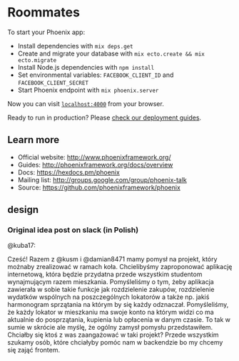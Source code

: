 # Roommates

To start your Phoenix app:

  * Install dependencies with `mix deps.get`
  * Create and migrate your database with `mix ecto.create && mix ecto.migrate`
  * Install Node.js dependencies with `npm install`
  * Set environmental variables: `FACEBOOK_CLIENT_ID` and `FACEBOOK_CLIENT_SECRET`
  * Start Phoenix endpoint with `mix phoenix.server`

Now you can visit [`localhost:4000`](http://localhost:4000) from your browser.

Ready to run in production? Please [check our deployment guides](http://www.phoenixframework.org/docs/deployment).

## Learn more

  * Official website: http://www.phoenixframework.org/
  * Guides: http://phoenixframework.org/docs/overview
  * Docs: https://hexdocs.pm/phoenix
  * Mailing list: http://groups.google.com/group/phoenix-talk
  * Source: https://github.com/phoenixframework/phoenix

## design

### Original idea post on slack (in Polish)

@kuba17:

Cześć! Razem z @kusm i @damian8471 mamy pomysł na projekt, który możnaby zrealizować w ramach koła. Chcielibyśmy zaproponować aplikację internetową, która będzie przydatna przede wszystkim studentom wynajmującym razem mieszkania. Pomyśleliśmy o tym, żeby aplikacja zawierała w sobie takie funkcje jak rozdzielenie zakupów, rozdzielenie wydatków wspólnych na poszczególnych lokatorów a także np. jakiś harmonogram sprzątania na którym by się każdy odznaczał. Pomyśleliśmy, że każdy lokator w mieszkaniu ma swoje konto na którym widzi co ma aktualnie do posprzątania, kupienia lub opłacenia w danym czasie. To tak w sumie w skrócie ale myślę, że ogólny zamysł pomysłu przedstawiłem. Chciałby się ktoś z was zaangażować w taki projekt? Przede wszystkim szukamy osób, które chciałyby pomóc nam w backendzie bo my chcemy się zająć frontem.
